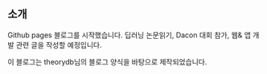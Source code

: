 
## 소개

Github pages 블로그를 시작했습니다. 딥러닝 논문읽기, Dacon 대회 참가, 웹& 앱 개발 관련 글을 작성할 예정입니다.

이 블로그는 theorydb님의 블로그 양식을 바탕으로 제작되었습니다.

